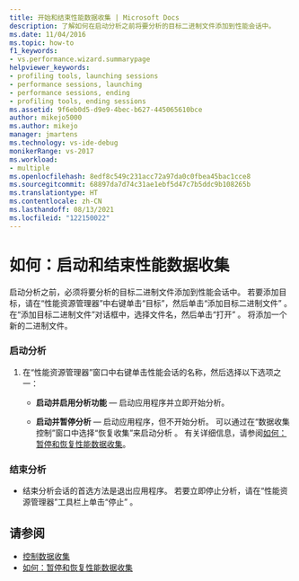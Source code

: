 ```yaml
---
title: 开始和结束性能数据收集 | Microsoft Docs
description: 了解如何在启动分析之前将要分析的目标二进制文件添加到性能会话中。
ms.date: 11/04/2016
ms.topic: how-to
f1_keywords:
- vs.performance.wizard.summarypage
helpviewer_keywords:
- profiling tools, launching sessions
- performance sessions, launching
- performance sessions, ending
- profiling tools, ending sessions
ms.assetid: 9f6eb0d5-d9e9-4bec-b627-445065610bce
author: mikejo5000
ms.author: mikejo
manager: jmartens
ms.technology: vs-ide-debug
monikerRange: vs-2017
ms.workload:
- multiple
ms.openlocfilehash: 8edf8c549c231acc72a97da0c0fbea45bac1cce8
ms.sourcegitcommit: 68897da7d74c31ae1ebf5d47c7b5ddc9b108265b
ms.translationtype: HT
ms.contentlocale: zh-CN
ms.lasthandoff: 08/13/2021
ms.locfileid: "122150022"
---
```

# <a name="how-to-start-and-end-performance-data-collection"></a>如何：启动和结束性能数据收集
启动分析之前，必须将要分析的目标二进制文件添加到性能会话中。 若要添加目标，请在“性能资源管理器”中右键单击“目标”，然后单击“添加目标二进制文件”  。 在“添加目标二进制文件”对话框中，选择文件名，然后单击“打开” 。 将添加一个新的二进制文件。

### <a name="to-start-profiling"></a>启动分析

1. 在“性能资源管理器”窗口中右键单击性能会话的名称，然后选择以下选项之一：

    - **启动并启用分析功能** — 启动应用程序并立即开始分析。

    - **启动并暂停分析** — 启动应用程序，但不开始分析。 可以通过在“数据收集控制”窗口中选择“恢复收集”来启动分析 。 有关详细信息，请参阅[如何：暂停和恢复性能数据收集](../profiling/how-to-pause-and-resume-performance-data-collection.md)。

### <a name="to-end-profiling"></a>结束分析

- 结束分析会话的首选方法是退出应用程序。 若要立即停止分析，请在“性能资源管理器”工具栏上单击“停止” 。

## <a name="see-also"></a>请参阅
- [控制数据收集](../profiling/controlling-data-collection.md)
- [如何：暂停和恢复性能数据收集](../profiling/how-to-pause-and-resume-performance-data-collection.md)
